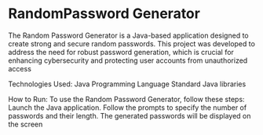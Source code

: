 # RandomPassword Generator
The Random Password Generator is a Java-based application designed to create strong and secure random passwords. This project was developed to address the need for robust password generation, which is crucial for enhancing cybersecurity and protecting user accounts from unauthorized access

Technologies Used:
  Java Programming Language
   Standard Java libraries

   How to Run:
     To use the Random Password Generator, follow these steps:
      Launch the Java application.
     Follow the prompts to specify the number of passwords and their length.
      The generated passwords will be displayed on the screen

